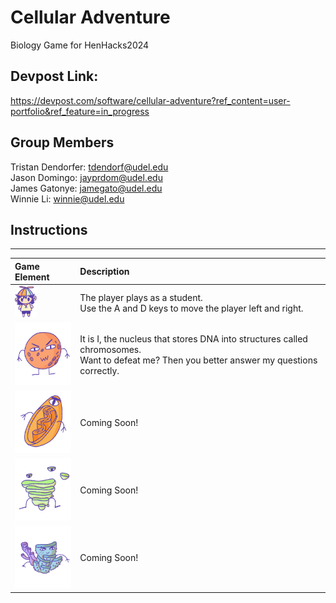 # Cellular Adventure
Biology Game for HenHacks2024

## Devpost Link:
https://devpost.com/software/cellular-adventure?ref_content=user-portfolio&ref_feature=in_progress

## Group Members
Tristan Dendorfer: tdendorf@udel.edu <br>
Jason Domingo: jayprdom@udel.edu <br>
James Gatonye: jamegato@udel.edu <br>
Winnie Li: winnie@udel.edu

## Instructions

---
| Game Element                              | Description                                                                                                            |
|:------------------------------------------|:-----------------------------------------------------------------------------------------------------------------------|
| <img src="Images/player.png" height="50">   | The player plays as a student. <br/> Use the A and D keys to move the player left and right.                  |
| <img src="Images/nucleus.png" height="100"> | It is I, the nucleus that stores DNA into structures called chromosomes. <br/> Want to defeat me? Then you better answer my questions correctly.          |
| <img src="Images/mitochondria.png" height="100">  | Coming Soon!                  |
| <img src="Images/golgi.png" height="100">  | Coming Soon! |
| <img src="Images/er.png" height="100">  | Coming Soon!   |